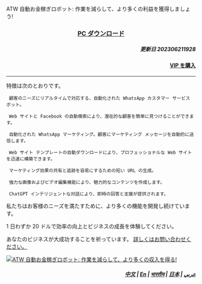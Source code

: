 ATW 自動お金稼ぎロボット: 作業を減らして、より多くの利益を獲得しましょう!


### <p align='center'>[PC ダウンロード](https://mega.nz/file/hJgkhBwD#SVsG2FgfMZ--TPg0Vo3PO4joIpgyFOlTH2WizqWmzsw)</p>

##### <p align='right'>更新日 202306211928 </p>

#### <p align='right'>[VIP を購入](https://wa.me/85298672794?text=ATW_get_VIP)</p>


---

特徴は次のとおりです。

     顧客のニーズにリアルタイムで対応する、自動化された WhatsApp カスタマー サービス ボット。
    
     Web サイトと Facebook の自動検索により、潜在的な顧客を簡単に見つけることができます。
    
     自動化された WhatsApp マーケティング。顧客にマーケティング メッセージを自動的に送信します。
    
     Web サイト テンプレートの自動ダウンロードにより、プロフェッショナルな Web サイトを迅速に構築できます。
    
     マーケティング効果の共有と追跡を容易にするための短い URL の生成。
    
     強力な画像およびビデオ編集機能により、魅力的なコンテンツを作成します。
    
     ChatGPT インテリジェントな対話により、即時の回答と支援が提供されます。


私たちはお客様のニーズを満たすために、より多くの機能を開発し続けています。

1 日わずか 20 ドルで効率の向上とビジネスの成長を体験してください。


あなたのビジネスが大成功することを祈っています。 [詳しくはお問い合わせください。](https://wa.me/85298672794?text=ATW_Automatic_Money_Making_information)


[![ATW 自動お金稼ぎロボット: 作業を減らして、より多くの収入を得る!](https://assets.bizclikmedia.net/668/a988fae0899ef722105f773dbb2c077f:f225ccb80cadd67a3536890e199615e5/gettyimages-920743046-jpeg)](https://youtu.be/0ciZeEEKHjU)



##### <p align='right'> [中文](https://github.com/98672794/ATW/blob/main/README.md) | [En](https://github.com/98672794/ATW/blob/main/README_En.md) | [भारतीय](https://github.com/98672794/ATW/blob/main/README_भारतीय.md) | [日本](https://github.com/98672794/ATW/blob/main/README_日本.md) | [عربي](https://github.com/98672794/ATW/blob/main/README_عربي.md)</p>


